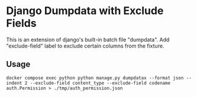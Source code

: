 # Django Dumpdata with Exclude Fields

This is an extension of django's built-in batch file "dumpdata". Add "exclude-field" label to exclude certain columns from the fixture.

## Usage

```shell
docker compose exec python python manage.py dumpdatax --format json --indent 2 --exclude-field content_type --exclude-field codename  auth.Permission > ./tmp/auth_permission.json
```
